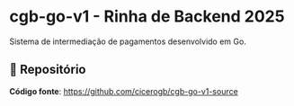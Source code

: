# cgb-go-v1 - Rinha de Backend 2025

Sistema de intermediação de pagamentos desenvolvido em Go.


## 📝 Repositório

**Código fonte**: https://github.com/cicerogb/cgb-go-v1-source